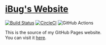 # [iBug's Website][site]

[![Build Status](https://travis-ci.org/iBug/iBug-source.svg?branch=master)](https://travis-ci.org/iBug/iBug-source) [![CircleCI](https://circleci.com/gh/iBug/iBug-source.svg?style=shield)](https://circleci.com/gh/iBug/iBug-source) ![GitHub Actions](https://github.com/iBug/iBug-source/workflows/GitHub%20Actions/badge.svg)

This is the source of my GitHub Pages website.  
You can visit it [here][site].

  [site]: https://ibugone.com/
